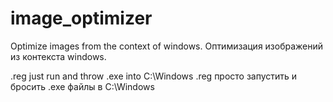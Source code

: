 # image_optimizer
Optimize images from the context of windows.
Оптимизация изображений из контекста windows.

.reg just run and throw .exe into C:\Windows
.reg просто запустить и бросить .exe файлы в C:\Windows
